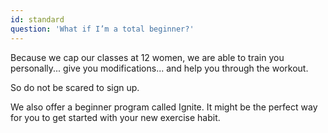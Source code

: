 ```yaml
---
id: standard
question: 'What if I’m a total beginner?'
---
```


Because we cap our classes at 12 women, we are able to train you personally... give you modifications... and help you through the workout.

So do not be scared to sign up.

We also offer a beginner program called Ignite. It might be the perfect way for you to get started with your new exercise habit.
